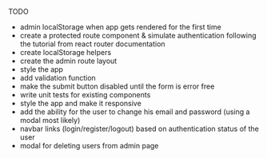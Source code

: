 TODO

- admin localStorage when app gets rendered for the first time
- create a protected route component & simulate authentication following the tutorial from react router documentation 
- create localStorage helpers
- create the admin route layout
- style the app
- add validation function
- make the submit button disabled until the form is error free
- write unit tests for existing components
- style the app and make it responsive
- add the ability for the user to change his email and password (using a modal most likely)
- navbar links (login/register/logout) based on authentication status of the user
- modal for deleting users from admin page 
